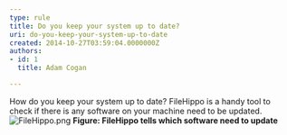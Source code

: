 ```yaml
---
type: rule
title: Do you keep your system up to date?
uri: do-you-keep-your-system-up-to-date
created: 2014-10-27T03:59:04.0000000Z
authors:
- id: 1
  title: Adam Cogan

---
```


 How do you keep your system up to date? FileHippo is a handy tool​ to check if there is any software on your machine need to be updated. 
​![FileHippo.png](/ITAndNetworking/RulesToBetterWindowsServers/PublishingImages/FileHippo.png)
**Figure: FileHippo tells which software need to update**

